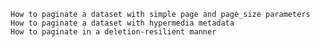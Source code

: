 
    How to paginate a dataset with simple page and page_size parameters
    How to paginate a dataset with hypermedia metadata
    How to paginate in a deletion-resilient manner
